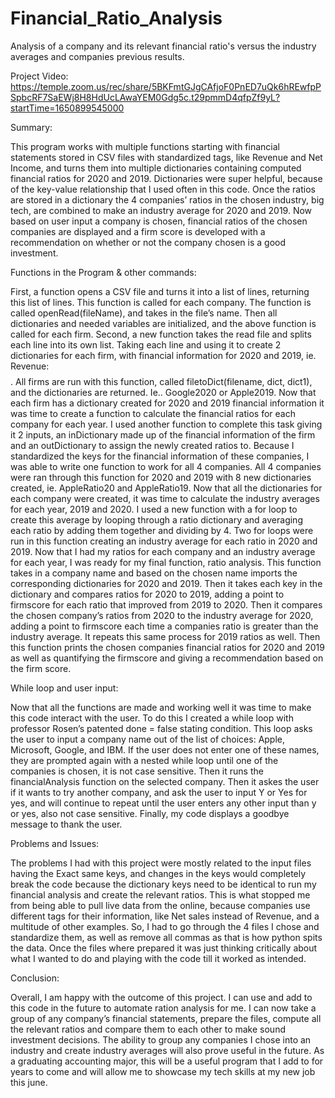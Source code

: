 # Financial_Ratio_Analysis
Analysis of a company and its relevant financial ratio's versus the industry averages and companies previous results.

Project Video: https://temple.zoom.us/rec/share/5BKFmtGJgCAfjoF0PnED7uQk6hREwfpPSpbcRF7SaEWj8H8HdUcLAwaYEM0Gdg5c.t29pmmD4qfpZf9yL?startTime=1650899545000

Summary:

This program works with multiple functions starting with financial statements stored in CSV files with standardized tags, like Revenue and Net Income, and turns
them into multiple dictionaries containing computed financial ratios for 2020 and 2019. Dictionaries were super helpful, because of the key-value relationship 
that I used often in this code. Once the ratios are stored in a dictionary the 4 companies’ ratios in the chosen industry, big tech, are combined to make an 
industry average for 2020 and 2019. Now based on user input a company is chosen, financial ratios of the chosen companies are displayed and a firm score is 
developed with a recommendation on whether or not the company chosen is a good investment.

Functions in the Program & other commands: 

First, a function opens a CSV file and turns it into a list of lines, returning this list of lines. This function is called for each company. 
The function is called openRead(fileName), and takes in the file’s name.
Then all dictionaries and needed variables are initialized, and the above function is called for each firm.
Second, a new function takes the read file and splits each line into its own list. Taking each line and using it to create 2 dictionaries for each firm, 
with financial information for 2020 and 2019, ie. Revenue: $$$$. All firms are run with this function, called filetoDict(filename, dict, dict1), and the
dictionaries are returned. Ie.. Google2020 or Apple2019.
Now that each firm has a dictionary created for 2020 and 2019 financial information it was time to create a function to calculate the financial ratios for each 
company for each year. I used another function to complete this task giving it 2 inputs, an inDictionary made up of the financial information of the firm and 
an outDictionary to assign the newly created ratios to. Because I standardized the keys for the financial information of these companies, I was able to write 
one function to work for all 4 companies. All 4 companies were ran through this function for 2020 and 2019 with 8 new dictionaries created, ie. AppleRatio20 
and AppleRatio19. 
Now that all the dictionaries for each company were created, it was time to calculate the industry averages for each year, 2019 and 2020. I used a new function 
with a for loop to create this average by looping through a ratio dictionary and averaging each ratio by adding them together and dividing by 4. Two for loops 
were run in this function creating an industry average for each ratio in 2020 and 2019.
Now that I had my ratios for each company and an industry average for each year, I was ready for my final function, ratio analysis. This function takes in a 
company name and based on the chosen name imports the corresponding dictionaries for 2020 and 2019. Then it takes each key in the dictionary and compares 
ratios for 2020 to 2019, adding a point to firmscore for each ratio that improved from 2019 to 2020. Then it compares the chosen company’s ratios from 2020 to 
the industry average for 2020, adding a point to firmscore each time a companies ratio is greater than the industry average. 
It repeats this same process for 2019 ratios as well. 
Then this function prints the chosen companies financial ratios for 2020 and 2019 as well as quantifying the firmscore and giving a recommendation based on the firm score.

While loop and user input:

Now that all the functions are made and working well it was time to make this code interact with the user. To do this I created a while loop with professor 
Rosen’s patented done = false stating condition. 
This loop asks the user to input a company name out of the list of choices: Apple, Microsoft, Google, and IBM. If the user does not enter one of these names, 
they are prompted again with a nested while loop until one of the companies is chosen, it is not case sensitive. 
Then it runs the financialAnalysis function on the selected company. Then it askes the user if it wants to try another company, and ask the user to 
input Y or Yes for yes, and will continue to repeat until the user enters any other input than y or yes, also not case sensitive.
Finally, my code displays a goodbye message to thank the user.

Problems and Issues:

The problems I had with this project were mostly related to the input files having the Exact same keys, and changes in the keys would completely break the 
code because the dictionary keys need to be identical to run my financial analysis and create the relevant ratios. This is what stopped me from being able to
pull live data from the online, because companies use different tags for their information, like Net sales instead of Revenue, and a multitude of other 
examples. So, I had to go through the 4 files I chose and standardize them, as well as remove all commas as that is how python spits the data. Once the 
files where prepared it was just thinking critically about what I wanted to do and playing with the code till it worked as intended.

Conclusion:

Overall, I am happy with the outcome of this project. I can use and add to this code in the future to automate ration analysis for me. 
I can now take a group of any company’s financial statements, prepare the files, compute all the relevant ratios and compare them to each other
to make sound investment decisions. The ability to group any companies I chose into an industry and create industry averages will also prove useful 
in the future. As a graduating accounting major, this will be a useful program that I add to for years to come and will allow me to showcase 
my tech skills at my new job this june. 
